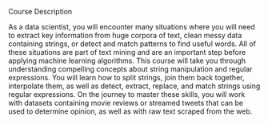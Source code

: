 Course Description

As a data scientist, you will encounter many situations where you will need to extract key information from huge corpora of text, clean messy data containing strings, or detect and match patterns to find useful words. All of these situations are part of text mining and are an important step before applying machine learning algorithms. This course will take you through understanding compelling concepts about string manipulation and regular expressions. You will learn how to split strings, join them back together, interpolate them, as well as detect, extract, replace, and match strings using regular expressions. On the journey to master these skills, you will work with datasets containing movie reviews or streamed tweets that can be used to determine opinion, as well as with raw text scraped from the web.
